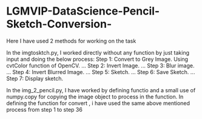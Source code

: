 # LGMVIP-DataScience-Pencil-Sketch-Conversion-

Here I have used 2 methods for working on the task

In the imgtosktch.py, I worked directly without any function by just taking input and doing the below process:
Step 1: Convert to Grey Image. Using cvtColor function of OpenCV. ...
Step 2: Invert Image. ...
Step 3: Blur image. ...
Step 4: Invert Blurred Image. ...
Step 5: Sketch. ...
Step 6: Save Sketch. ...
Step 7: Display sketch.


In the img_2_pencil.py, I have worked by defining functio and a small use of numpy.copy for copying the image object to process in the function.
In defining the function for convert , i have used the same above mentioned process from step 1 to step 36
